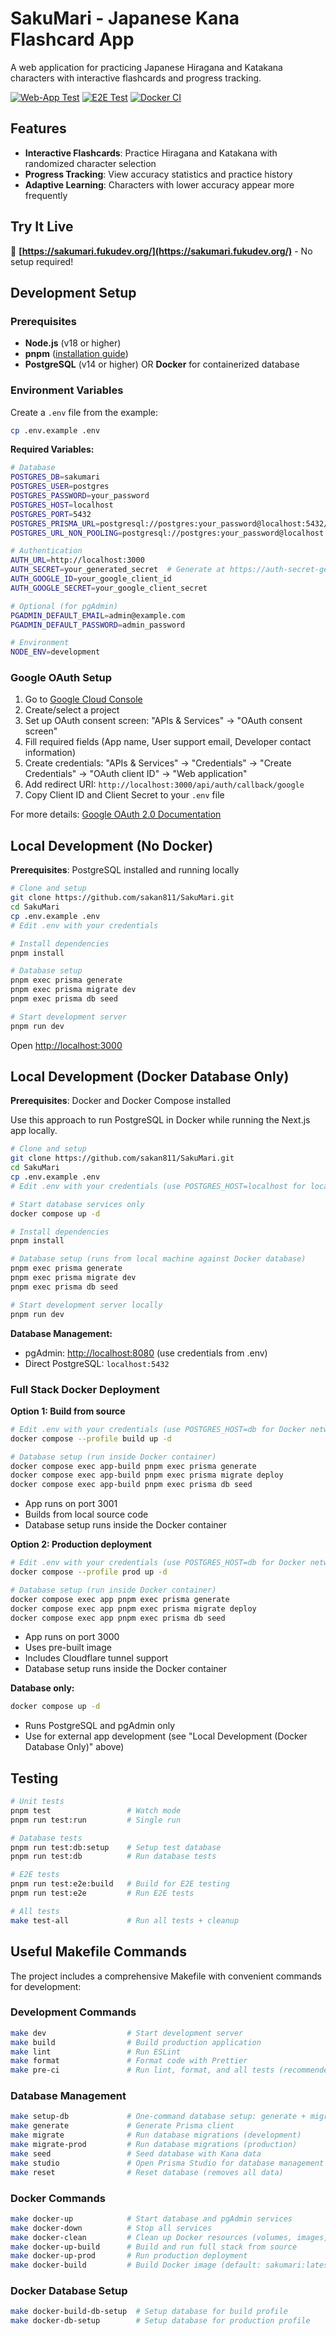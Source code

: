 # SakuMari - Japanese Kana Flashcard App

A web application for practicing Japanese Hiragana and Katakana characters with interactive flashcards and progress tracking.

[![Web-App Test](https://github.com/sakan811/SakuMari/actions/workflows/test-app.yml/badge.svg)](https://github.com/sakan811/SakuMari/actions/workflows/test-app.yml)
[![E2E Test](https://github.com/sakan811/SakuMari/actions/workflows/playwright.yml/badge.svg)](https://github.com/sakan811/SakuMari/actions/workflows/playwright.yml)
[![Docker CI](https://github.com/sakan811/SakuMari/actions/workflows/docker-ci.yml/badge.svg)](https://github.com/sakan811/SakuMari/actions/workflows/docker-ci.yml)

## Features

- **Interactive Flashcards**: Practice Hiragana and Katakana with randomized character selection
- **Progress Tracking**: View accuracy statistics and practice history
- **Adaptive Learning**: Characters with lower accuracy appear more frequently

## Try It Live

🚀 **[https://sakumari.fukudev.org/](https://sakumari.fukudev.org/)** - No setup required!

## Development Setup

### Prerequisites

- **Node.js** (v18 or higher)
- **pnpm** ([installation guide](https://pnpm.io/installation))
- **PostgreSQL** (v14 or higher) OR **Docker** for containerized database

### Environment Variables

Create a `.env` file from the example:

```bash
cp .env.example .env
```

**Required Variables:**

```bash
# Database
POSTGRES_DB=sakumari
POSTGRES_USER=postgres
POSTGRES_PASSWORD=your_password
POSTGRES_HOST=localhost
POSTGRES_PORT=5432
POSTGRES_PRISMA_URL=postgresql://postgres:your_password@localhost:5432/sakumari
POSTGRES_URL_NON_POOLING=postgresql://postgres:your_password@localhost:5432/sakumari

# Authentication
AUTH_URL=http://localhost:3000
AUTH_SECRET=your_generated_secret  # Generate at https://auth-secret-gen.vercel.app/
AUTH_GOOGLE_ID=your_google_client_id
AUTH_GOOGLE_SECRET=your_google_client_secret

# Optional (for pgAdmin)
PGADMIN_DEFAULT_EMAIL=admin@example.com
PGADMIN_DEFAULT_PASSWORD=admin_password

# Environment
NODE_ENV=development
```

### Google OAuth Setup

1. Go to [Google Cloud Console](https://console.cloud.google.com/)
2. Create/select a project
3. Set up OAuth consent screen: "APIs & Services" → "OAuth consent screen"
4. Fill required fields (App name, User support email, Developer contact information)
5. Create credentials: "APIs & Services" → "Credentials" → "Create Credentials" → "OAuth client ID" → "Web application"
6. Add redirect URI: `http://localhost:3000/api/auth/callback/google`
7. Copy Client ID and Client Secret to your `.env` file

For more details: [Google OAuth 2.0 Documentation](https://developers.google.com/identity/protocols/oauth2)

## Local Development (No Docker)

**Prerequisites**: PostgreSQL installed and running locally

```bash
# Clone and setup
git clone https://github.com/sakan811/SakuMari.git
cd SakuMari
cp .env.example .env
# Edit .env with your credentials

# Install dependencies
pnpm install

# Database setup
pnpm exec prisma generate
pnpm exec prisma migrate dev
pnpm exec prisma db seed

# Start development server
pnpm run dev
```

Open <http://localhost:3000>

## Local Development (Docker Database Only)

**Prerequisites**: Docker and Docker Compose installed

Use this approach to run PostgreSQL in Docker while running the Next.js app locally.

```bash
# Clone and setup
git clone https://github.com/sakan811/SakuMari.git
cd SakuMari
cp .env.example .env
# Edit .env with your credentials (use POSTGRES_HOST=localhost for local app)

# Start database services only
docker compose up -d

# Install dependencies
pnpm install

# Database setup (runs from local machine against Docker database)
pnpm exec prisma generate
pnpm exec prisma migrate dev
pnpm exec prisma db seed

# Start development server locally
pnpm run dev
```

**Database Management:**

- pgAdmin: <http://localhost:8080> (use credentials from .env)
- Direct PostgreSQL: `localhost:5432`

### Full Stack Docker Deployment

**Option 1: Build from source**

```bash
# Edit .env with your credentials (use POSTGRES_HOST=db for Docker networking)
docker compose --profile build up -d

# Database setup (run inside Docker container)
docker compose exec app-build pnpm exec prisma generate
docker compose exec app-build pnpm exec prisma migrate deploy
docker compose exec app-build pnpm exec prisma db seed
```

- App runs on port 3001
- Builds from local source code
- Database setup runs inside the Docker container

**Option 2: Production deployment**

```bash
# Edit .env with your credentials (use POSTGRES_HOST=db for Docker networking)
docker compose --profile prod up -d

# Database setup (run inside Docker container)
docker compose exec app pnpm exec prisma generate
docker compose exec app pnpm exec prisma migrate deploy
docker compose exec app pnpm exec prisma db seed
```

- App runs on port 3000
- Uses pre-built image
- Includes Cloudflare tunnel support
- Database setup runs inside the Docker container

**Database only:**

```bash
docker compose up -d
```

- Runs PostgreSQL and pgAdmin only
- Use for external app development (see "Local Development (Docker Database Only)" above)

## Testing

```bash
# Unit tests
pnpm test                 # Watch mode
pnpm run test:run         # Single run

# Database tests
pnpm run test:db:setup    # Setup test database
pnpm run test:db          # Run database tests

# E2E tests
pnpm run test:e2e:build   # Build for E2E testing
pnpm run test:e2e         # Run E2E tests

# All tests
make test-all             # Run all tests + cleanup
```

## Useful Makefile Commands

The project includes a comprehensive Makefile with convenient commands for development:

### Development Commands

```bash
make dev                  # Start development server
make build                # Build production application
make lint                 # Run ESLint
make format               # Format code with Prettier
make pre-ci               # Run lint, format, and all tests (recommended before committing)
```

### Database Management

```bash
make setup-db             # One-command database setup: generate + migrate + seed
make generate             # Generate Prisma client
make migrate              # Run database migrations (development)
make migrate-prod         # Run database migrations (production)
make seed                 # Seed database with Kana data
make studio               # Open Prisma Studio for database management
make reset                # Reset database (removes all data)
```

### Docker Commands

```bash
make docker-up            # Start database and pgAdmin services
make docker-down          # Stop all services
make docker-clean         # Clean up Docker resources (volumes, images, orphans)
make docker-up-build      # Build and run full stack from source
make docker-up-prod       # Run production deployment
make docker-build         # Build Docker image (default: sakumari:latest)
```

### Docker Database Setup

```bash
make docker-build-db-setup  # Setup database for build profile
make docker-db-setup        # Setup database for production profile
```
